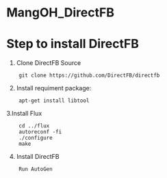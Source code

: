 # MangOH_DirectFB
# Step to install DirectFB


1. Clone DirectFB Source
```
	git clone https://github.com/DirectFB/directfb
```
2. Install requiment package:
```
	apt-get install libtool
```

3.Install Flux	
```	
	cd ../flux
 	autoreconf -fi
	./configure
	make
```
4. Install DirectFB
```
	Run AutoGen
```
